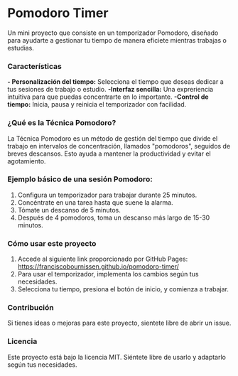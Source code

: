 # Pomodoro Timer
Un mini proyecto que consiste en un temporizador Pomodoro, diseñado para ayudarte a gestionar tu tiempo de manera eficiete mientras trabajas o estudias.
### Características
**- Personalización del tiempo:** Selecciona el tiempo que deseas dedicar a tus sesiones de trabajo o estudio.
**-Interfaz sencilla:** Una expreriencia intuitiva para que puedas concentrarte en lo importante.
**-Control de tiempo:** Inicia, pausa y reinicia el temporizador con facilidad.
### ¿Qué es la Técnica Pomodoro?
La Técnica Pomodoro es un método de gestión del tiempo que divide el trabajo en intervalos de concentración, llamados "pomodoros", seguidos de breves descansos. Esto ayuda a mantener la productividad y evitar el agotamiento.
### Ejemplo básico de una sesión Pomodoro:
1. Configura un temporizador para trabajar durante 25 minutos.
2. Concéntrate en una tarea hasta que suene la alarma.
3. Tómate un descanso de 5 minutos.
4. Después de 4 pomodoros, toma un descanso más largo de 15-30 minutos.

### Cómo usar este proyecto
1. Accede al siguiente link proporcionado por GitHub Pages: https://franciscobournissen.github.io/pomodoro-timer/
2. Para usar el temporizador, implementa los cambios según tus necesidades.
3. Selecciona tu tiempo, presiona el botón de inicio, y comienza a trabajar.
### Contribución
Si tienes ideas o mejoras para este proyecto, sientete libre de abrir un issue.
### Licencia
Este proyecto está bajo la licencia MIT. Siéntete libre de usarlo y adaptarlo según tus necesidades.
